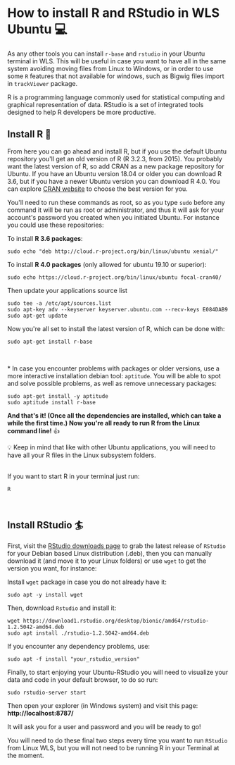 # How to install R and RStudio in WLS Ubuntu :computer:

As any other tools you can install `r-base` and `rstudio` in your Ubuntu terminal in WLS. This will be useful in case you want to have all in the same system avoiding moving files from Linux to Windows, or in order to use some `R` features that not available for windows, such as Bigwig files import in `trackViewer` package.

R is a programming language commonly used for statistical computing and graphical representation of data. RStudio is a set of integrated tools designed to help R developers be more productive.


## Install R :fishing_pole_and_fish:
From here you can go ahead and install R, but if you use the default Ubuntu repository you'll get an old version of R (R 3.2.3, from 2015). You probably want the latest version of R, so add CRAN as a new package repository for Ubuntu. If you have an Ubuntu version 18.04 or older you can download R 3.6, but if you have a newer Ubuntu version you can download R 4.0. You can explore [CRAN website](https://cran.r-project.org/bin/linux/ubuntu/) to choose the best version for you.

You'll need to run these commands as root, so as you type `sudo` before any command it will be run as root or administrator, and thus it will ask for your account's password you created when you initiated Ubuntu. For instance you could use these repositories:

To install **R 3.6 packages**:
````
sudo echo "deb http://cloud.r-project.org/bin/linux/ubuntu xenial/" 
````

To install **R 4.0 packages** (only allowed for ubuntu 19.10 or superior):
````
sudo echo https://cloud.r-project.org/bin/linux/ubuntu focal-cran40/
````
Then update your applications source list
````
sudo tee -a /etc/apt/sources.list
sudo apt-key adv --keyserver keyserver.ubuntu.com --recv-keys E084DAB9
sudo apt-get update
````

Now you're all set to install the latest version of R, which can be done with:
````
sudo apt-get install r-base
````  
<br/>

\* In case you encounter problems with packages or older versions, use a more interactive installation debian tool: `aptitude`. You will be able to spot and solve possible problems, as well as remove unnecessary packages:
````
sudo apt-get install -y aptitude
sudo aptitude install r-base
````

**And that's it! (Once all the dependencies are installed, which can take a while the first time.) Now you're all ready to run R from the Linux command line!** :+1:  

:bulb: Keep in mind that like with other Ubuntu applications, you will need to have all your R files in the Linux subsystem folders.  
<br/>

If you want to start R in your terminal just run:
````
R
````  
<br/>

## Install RStudio :surfer:
First, visit the  [RStudio downloads page](https://rstudio.com/products/rstudio/download/#download) to grab the latest release of `RStudio` for your Debian based Linux distribution (.deb), then you can manually download it (and move it to your Linux folders) or use `wget` to get the version you want, for instance:

Install `wget` package in case you do not already have it:
````
sudo apt -y install wget
````

Then, download `Rstudio` and install it:
````
wget https://download1.rstudio.org/desktop/bionic/amd64/rstudio-1.2.5042-amd64.deb
sudo apt install ./rstudio-1.2.5042-amd64.deb
````

If you encounter any dependency problems, use:
````
sudo apt -f install "your_rstudio_version"
````

Finally, to start enjoying your Ubuntu-RStudio you will need to visualize your data and code in your default browser, to do so run:

````
sudo rstudio-server start
````
Then open your explorer (in Windows system) and visit this page: **http://localhost:8787/**

It will ask you for a user and password and you will be ready to go!

You will need to do these final two steps every time you want to run `RStudio` from Linux WLS, but you will not need to be running R in your Terminal at the moment.
